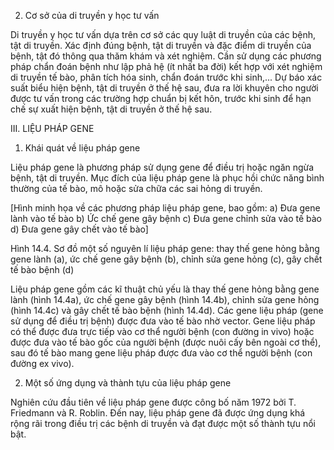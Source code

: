 2. Cơ sở của di truyền y học tư vấn

Di truyền y học tư vấn dựa trên cơ sở các quy luật di truyền của các bệnh, tật di truyền. Xác định đúng bệnh, tật di truyền và đặc điểm di truyền của bệnh, tật đó thông qua thăm khám và xét nghiệm. Cần sử dụng các phương pháp chẩn đoán bệnh như lập phả hệ (ít nhất ba đời) kết hợp với xét nghiệm di truyền tế bào, phân tích hóa sinh, chẩn đoán trước khi sinh,... Dự báo xác suất biểu hiện bệnh, tật di truyền ở thế hệ sau, đưa ra lời khuyên cho người được tư vấn trong các trường hợp chuẩn bị kết hôn, trước khi sinh để hạn chế sự xuất hiện bệnh, tật di truyền ở thế hệ sau.

III. LIỆU PHÁP GENE

1. Khái quát về liệu pháp gene

Liệu pháp gene là phương pháp sử dụng gene để điều trị hoặc ngăn ngừa bệnh, tật di truyền. Mục đích của liệu pháp gene là phục hồi chức năng bình thường của tế bào, mô hoặc sửa chữa các sai hỏng di truyền.

[Hình minh họa về các phương pháp liệu pháp gene, bao gồm:
a) Đưa gene lành vào tế bào
b) Ức chế gene gây bệnh
c) Đưa gene chỉnh sửa vào tế bào
d) Đưa gene gây chết vào tế bào]

Hình 14.4. Sơ đồ một số nguyên lí liệu pháp gene: thay thế gene hỏng bằng gene lành (a), ức chế gene gây bệnh (b), chỉnh sửa gene hỏng (c), gây chết tế bào bệnh (d)

Liệu pháp gene gồm các kĩ thuật chủ yếu là thay thế gene hỏng bằng gene lành (hình 14.4a), ức chế gene gây bệnh (hình 14.4b), chỉnh sửa gene hỏng (hình 14.4c) và gây chết tế bào bệnh (hình 14.4d). Các gene liệu pháp (gene sử dụng để điều trị bệnh) được đưa vào tế bào nhờ vector. Gene liệu pháp có thể được đưa trực tiếp vào cơ thể người bệnh (con đường in vivo) hoặc được đưa vào tế bào gốc của người bệnh (được nuôi cấy bên ngoài cơ thể), sau đó tế bào mang gene liệu pháp được đưa vào cơ thể người bệnh (con đường ex vivo).

2. Một số ứng dụng và thành tựu của liệu pháp gene

Nghiên cứu đầu tiên về liệu pháp gene được công bố năm 1972 bởi T. Friedmann và R. Roblin. Đến nay, liệu pháp gene đã được ứng dụng khá rộng rãi trong điều trị các bệnh di truyền và đạt được một số thành tựu nổi bật.
